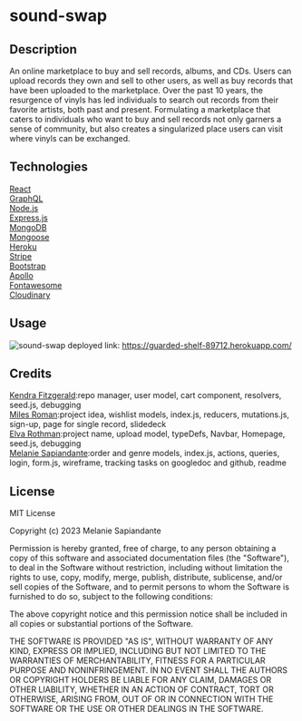 # sound-swap
## Description
An online marketplace to buy and sell records, albums, and CDs. Users can upload records they own and sell to other users, as well as buy records that have been uploaded to the marketplace. Over the past 10 years, the resurgence of vinyls  has led individuals to search out records from their favorite artists, both past and present. Formulating a marketplace that caters to individuals who want to buy and sell records not only garners a sense of community, but also creates  a singularized place users can visit where vinyls can be exchanged.  

## Technologies 
[React](https://legacy.reactjs.org/docs/getting-started.html)<br>
[GraphQL](https://www.howtographql.com/basics/1-graphql-is-the-better-rest/)<br>
[Node.js](https://coding-boot-camp.github.io/full-stack/nodejs/how-to-install-nodejs)<br>
[Express.js](https://expressjs.com/)<br>
[MongoDB](https://www.mongodb.com/)<br>
[Mongoose](https://www.npmjs.com/package/mongoose)<br>
[Heroku](https://www.heroku.com/what)<br>
[Stripe](https://stripe.com/)<br>
[Bootstrap](https://getbootstrap.com/)<br>
[Apollo](https://www.apollographql.com/docs/apollo-server/v3/)<br>
[Fontawesome](https://fontawesome.com/)<br>
[Cloudinary](https://cloudinary.com/)<br>

## Usage
![sound-swap](https://github.com/msapiandante/sound-swap/assets/126308793/fa828356-4aff-4091-bdf3-0a0409898650)
deployed link: https://guarded-shelf-89712.herokuapp.com/


## Credits
[Kendra Fitzgerald](https://github.com/kendrafitzgerald):repo manager, user model, cart component, resolvers, seed.js, debugging <br>
[Miles Roman](https://github.com/Myroman81):project idea, wishlist models, index.js, reducers, mutations.js, sign-up, page for single record, slidedeck<br>
[Elva Rothman](https://github.com/erothman1):project name, upload model, typeDefs, Navbar, Homepage, seed.js, debugging <br>
[Melanie Sapiandante](https://github.com/msapiandante):order and genre models, index.js, actions, queries, login, form.js, wireframe, tracking tasks on googledoc and github, readme<br>



## License

MIT License

Copyright (c) 2023 Melanie Sapiandante

Permission is hereby granted, free of charge, to any person obtaining a copy
of this software and associated documentation files (the "Software"), to deal
in the Software without restriction, including without limitation the rights
to use, copy, modify, merge, publish, distribute, sublicense, and/or sell
copies of the Software, and to permit persons to whom the Software is
furnished to do so, subject to the following conditions:

The above copyright notice and this permission notice shall be included in all
copies or substantial portions of the Software.

THE SOFTWARE IS PROVIDED "AS IS", WITHOUT WARRANTY OF ANY KIND, EXPRESS OR
IMPLIED, INCLUDING BUT NOT LIMITED TO THE WARRANTIES OF MERCHANTABILITY,
FITNESS FOR A PARTICULAR PURPOSE AND NONINFRINGEMENT. IN NO EVENT SHALL THE
AUTHORS OR COPYRIGHT HOLDERS BE LIABLE FOR ANY CLAIM, DAMAGES OR OTHER
LIABILITY, WHETHER IN AN ACTION OF CONTRACT, TORT OR OTHERWISE, ARISING FROM,
OUT OF OR IN CONNECTION WITH THE SOFTWARE OR THE USE OR OTHER DEALINGS IN THE
SOFTWARE.



